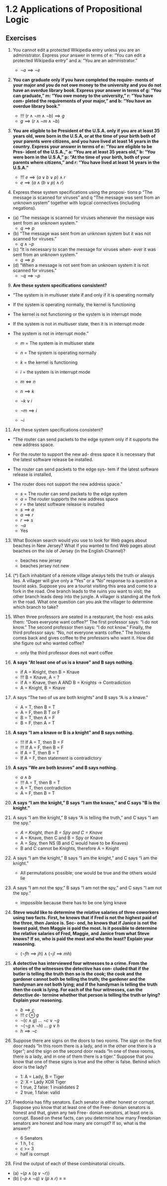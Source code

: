 # 1.2 Applications of Propositional Logic

## Exercises

1. You cannot edit a protected Wikipedia entry unless you are an administrator. Express your answer in terms of e: “You can edit a protected Wikipedia entry” and a: “You are an administrator.”

    - $\neg a \implies \neg e$

3. **You can graduate only if you have completed the require- ments of your major and you do not owe money to the university and you do not have an overdue library book. Express your answer in terms of g: “You can graduate,” m: “You owe money to the university,” r: “You have com- pleted the requirements of your major,” and b: “You have an overdue library book.”**

    - !!! $(r \land \neg m \land \neg b) \implies g$
    - $g \implies (r \land \neg m \land \neg b)$

5. **You are eligible to be President of the U.S.A. only if you are at least 35 years old, were born in the U.S.A, or at the time of your birth both of your parents were citizens, and you have lived at least 14 years in the country. Express your answer in terms of e: “You are eligible to be Pres- ident of the U.S.A.,” a: “You are at least 35 years old,” b: “You were born in the U.S.A,” p: “At the time of your birth, both of your parents where citizens,” and r: “You have lived at least 14 years in the U.S.A.”**

    - !!! $e \implies (a \lor b \lor p) \land r$
    - $e \implies (a \land (b \lor p) \land r)$

7. Express these system specifications using the proposi- tions p “The message is scanned for viruses” and q “The message was sent from an unknown system” together with logical connectives (including negations).

- (a) “The message is scanned for viruses whenever the message was sent from an unknown system.”
  - $q \implies p$
- (b) “The message was sent from an unknown system but it was not scanned for viruses.”
  - $q \land \neg p$
- (c) “It is necessary to scan the message for viruses when- ever it was sent from an unknown system.”
  - $q \implies p$
- (d) “When a message is not sent from an unknown system it is not scanned for viruses.”
  - $\neg q \implies \neg p$

9. **Are these system specifications consistent?**
- “The system is in multiuser state if and only if it is operating normally
- If the system is operating normally, the kernel is functioning
- The kernel is not functioning or the system is in interrupt mode
- If the system is not in multiuser state, then it is in interrupt mode
- The system is not in interrupt mode.”

  - $m$ = The system is in multiuser state
  - $n$ = The system is operating normally
  - $k$ = the kernel is functioning
  - $i$ = the system is in interrupt mode

  - $m \iff n$
  - $n \implies k$
  - $\neg k \lor i$
  - $\neg m \implies i$
  - $\neg i$

11. Are these system specifications consistent?
- “The router can send packets to the edge system only if it supports the new address space.
- For the router to support the new ad- dress space it is necessary that the latest software release be installed.
- The router can send packets to the edge sys- tem if the latest software release is installed,
- The router does not support the new address space.”

  - $s$ = The router can send packets to the edge system
  - $a$ = The router supports the new address space
  - $r$ = the latest software release is installed
  - $s \implies a$
  - $a \implies r$
  - $r \implies s$
  - $\neg a$
  - Yes

13. What Boolean search would you use to look for Web pages about beaches in New Jersey? What if you wanted to find Web pages about beaches on the isle of Jersey (in the English Channel)?

    - beaches new jersey
    - beaches jersey not new

15. (*) Each inhabitant of a remote village always tells the truth or always lies. A villager will give only a “Yes” or a “No” response to a question a tourist asks. Suppose you are a tourist visiting this area and come to a fork in the road. One branch leads to the ruins you want to visit; the other branch leads deep into the jungle. A villager is standing at the fork in the road. What one question can you ask the villager to determine which branch to take?

17. When three professors are seated in a restaurant, the host- ess asks them: “Does everyone want coffee?” The first professor says: “I do not know.” The second professor then says: “I do not know.” Finally, the third professor says: “No, not everyone wants coffee.” The hostess comes back and gives coffee to the professors who want it. How did she figure out who wanted coffee?

    - only the third professor does not want coffee

19. **A says “At least one of us is a knave” and B says nothing.**

    - if A = Knight, then B = Knave
    - !!! B = Knave, A = ?
    - if A = Knave, then A AND B = Knights -> Contradiction
    - A = Knight, B = Knave

20. A says “The two of us are both knights” and B says “A is a knave.”

    - A = T, then B = T
    - A = F, then B T or F
    - B = T, then A = F
    - B = F, then A = T

21. **A says “I am a knave or B is a knight” and B says nothing.**

    - !!! If A = T, then B = F
    - !!! If A = F, then B = F
    - If A = T, then B = T
    - If A = F, then statement is contradictory

23. **A says “We are both knaves” and B says nothing.**

    - $a \land b$
    - !!! A = T, then B = T
    - A = T, then contradiction
    - A = F, then B = T

25. **A says “I am the knight,” B says “I am the knave,” and C says “B is the knight.”**

27. A says “I am the knight,” B says “A is telling the truth,” and C says “I am the spy.”

    - *A = Knight, then B = Spy and C = Knave*
    - A = Knave, then C and B = Spy or Knave
    - A = Spy, then NS (B and C would have to be Knaves)
    - B and C cannot be Knights, therefore A = Knight

29. A says “I am the knight,” B says “I am the knight,” and C says “I am the knight.”

    - All permutations possible; one would be true and the others would lie

31. A says “I am not the spy,” B says “I am not the spy,” and C says “I am not the spy.”

    - impossible because there has to be one lying knave

33. **Steve would like to determine the relative salaries of three coworkers using two facts. First, he knows that if Fred is not the highest paid of the three, then Janice is. Sec- ond, he knows that if Janice is not the lowest paid, then Maggie is paid the most. Is it possible to determine the relative salaries of Fred, Maggie, and Janice from what Steve knows? If so, who is paid the most and who the least? Explain your reasoning.**

    - $(\neg fh \implies jh) \land (\neg jl \implies mh)$

35. **A detective has interviewed four witnesses to a crime. From the stories of the witnesses the detective has con- cluded that if the butler is telling the truth then so is the cook; the cook and the gardener cannot both be telling the truth; the gardener and the handyman are not both lying; and if the handyman is telling the truth then the cook is lying. For each of the four witnesses, can the detective de- termine whether that person is telling the truth or lying? Explain your reasoning.**

    - $b \implies c$
    - !!! $c ⊕ g$
    - $¬(c ∧ g)$ ... $¬c ∨ ¬g$
    - $¬(¬g ∧ ¬h)$ ... $g ∨ h$
    - $h \implies ¬c$

37. Suppose there are signs on the doors to two rooms. The
sign on the first door reads “In this room there is a lady, and in the other one there is a tiger”; and the sign on the second door reads “In one of these rooms, there is a lady, and in one of them there is a tiger.” Suppose that you know that one of these signs is true and the other is false. Behind which door is the lady?

    - 1: A = Lady, B = Tiger
    - 2: X = Lady XOR Tiger
    - 1 true, 2 false: 1 invalidates 2
    - 2 true, 1 false: valid

39. Freedonia has fifty senators. Each senator is either honest or corrupt. Suppose you know that at least one of the Free- donian senators is honest and that, given any two Free- donian senators, at least one is corrupt. Based on these facts, can you determine how many Freedonian senators are honest and how many are corrupt? If so, what is the answer?

    - 6 Senators
    - 1 h, 1 c
    - c >= 3
    - half is corrupt

41. Find the output of each of these combinatorial circuits.

- (a) $¬(p ∧ (q ∨ ¬r))$
- (b) $(¬p ∧ ¬q) ∨ (p ∧ r)≡ \equiv$
